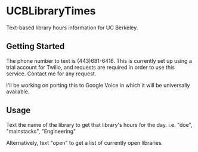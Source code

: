 UCBLibraryTimes
===============

Text-based library hours information for UC Berkeley.

Getting Started
---------------

The phone number to text is (443)681-6416. This is currently set up using a trial account for Twilio, and requests are required in order to use this service. Contact me for any request. 

I'll be working on porting this to Google Voice in which it will be universally available.

Usage
-----

Text the name of the library to get that library's hours for the day. i.e. "doe", "mainstacks", "Engineering"

Alternatively, text "open" to get a list of currently open libraries.
